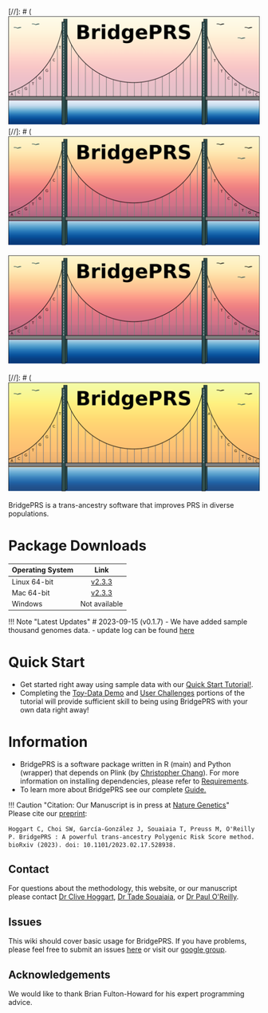 



[//]: # (![Screenshot](img/bridge_logo1.png) 
[//]: # (![Screenshot](img/bridge_logo2.png)
 
![Screenshot](img/bridge_logo2.png) 


[//]: # (![Screenshot](img/bridge_logo3.png) 


BridgePRS is a trans-ancestry software that improves PRS in diverse populations. 

# Package Downloads 
| Operating System | Link |
| -----------------|:----:|
| Linux  64-bit | [v2.3.3](https://github.com/clivehoggart/BridgePRS/archive/refs/heads/main.zip) |
| Mac  64-bit   | [v2.3.3](https://github.com/clivehoggart/BridgePRS/archive/refs/heads/main.zip) |
| Windows   | Not available |

!!! Note "Latest Updates"
    # 2023-09-15 (v0.1.7)
    - We have added sample thousand genomes data. 
    - update log can be found [here](misc_log.md)

# Quick Start
- Get started right away using sample data with our [Quick Start Tutorial!](quikstart_prep.md).
- Completing the [Toy-Data Demo](quikstart_demo.md) and [User Challenges](quikstart_challenges.md) portions of the tutorial will provide sufficient 
skill to being using BridgePRS with your own data right away! 



# Information 
- BridgePRS is a software package written in R (main) and Python (wrapper) that depends on Plink (by [Christopher Chang](https://www.cog-genomics.org/software)). 
  For more information on installing dependencies, please refer to [Requirements](guide_requirements.md). 
- To learn more about BridgePRS see our complete [Guide.](guide_background.md)


!!! Caution "Citation: Our Manuscript is in press at [Nature Genetics](yo)"  
    Please cite our [preprint](https://pubmed.ncbi.nlm.nih.gov/36865148/):
    
    Hoggart C, Choi SW, García-González J, Souaiaia T, Preuss M, O'Reilly P. BridgePRS : A powerful trans-ancestry Polygenic Risk Score method.
    bioRxiv (2023). doi: 10.1101/2023.02.17.528938. 




## Contact 
For questions about the methodology, this website, or our manuscript please contact [Dr Clive Hoggart](http://www.pauloreilly.info/), 
[Dr Tade Souaiaia](http://www.pauloreilly.info/), or [Dr Paul O'Reilly](http://www.pauloreilly.info/). 


## Issues 

This wiki should cover basic usage for BridgePRS. 
If you have problems, please feel free to submit an issues [here](https://github.com/tadesouaiaia/BridgePRS-guide/issues) or visit our [google group](https://groups.google.com/forum/#!forum/bridgePRS).


## Acknowledgements

We would like to thank Brian Fulton-Howard for his expert programming advice. 







